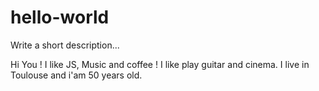 # hello-world
Write a short description...

Hi You !
I like JS, Music and coffee !
I like play guitar and cinema.
I live in Toulouse and i'am 50 years old.
